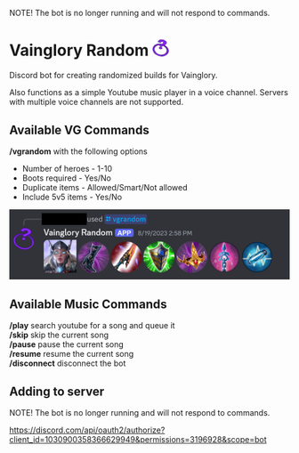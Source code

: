 NOTE! The bot is no longer running and will not respond to commands.

# Vainglory Random <img src="./ping_question.png" alt="ping question" width="30">

Discord bot for creating randomized builds for Vainglory.

Also functions as a simple Youtube music player in a voice channel. Servers with multiple voice channels are not supported.

## Available VG Commands

**/vgrandom** with the following options
 - Number of heroes - 1-10 
 - Boots required - Yes/No
 - Duplicate items - Allowed/Smart/Not allowed
 - Include 5v5 items - Yes/No

![vgrandom_example](./vgrandom_example.png)

## Available Music Commands

**/play** search youtube for a song and queue it\
**/skip** skip the current song\
**/pause** pause the current song\
**/resume** resume the current song\
**/disconnect** disconnect the bot

## Adding to server
NOTE! The bot is no longer running and will not respond to commands.

https://discord.com/api/oauth2/authorize?client_id=1030900358366629949&permissions=3196928&scope=bot